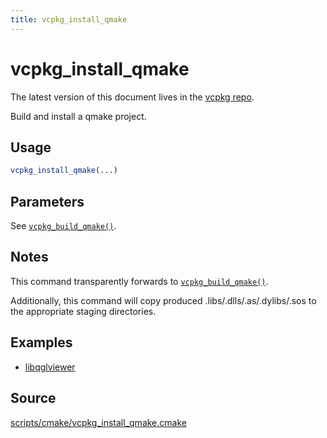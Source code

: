 ```yaml
---
title: vcpkg_install_qmake
---
```


# vcpkg_install_qmake

The latest version of this document lives in the [vcpkg repo](https://github.com/Microsoft/vcpkg/blob/master/docs/maintainers/vcpkg_install_qmake.md).

Build and install a qmake project.

## Usage
```cmake
vcpkg_install_qmake(...)
```

## Parameters
See [`vcpkg_build_qmake()`](vcpkg_build_qmake.md).

## Notes
This command transparently forwards to [`vcpkg_build_qmake()`](vcpkg_build_qmake.md).

Additionally, this command will copy produced .libs/.dlls/.as/.dylibs/.sos to the appropriate
staging directories.

## Examples

* [libqglviewer](https://github.com/Microsoft/vcpkg/blob/master/ports/libqglviewer/portfile.cmake)

## Source
[scripts/cmake/vcpkg\_install\_qmake.cmake](https://github.com/Microsoft/vcpkg/blob/master/scripts/cmake/vcpkg_install_qmake.cmake)

